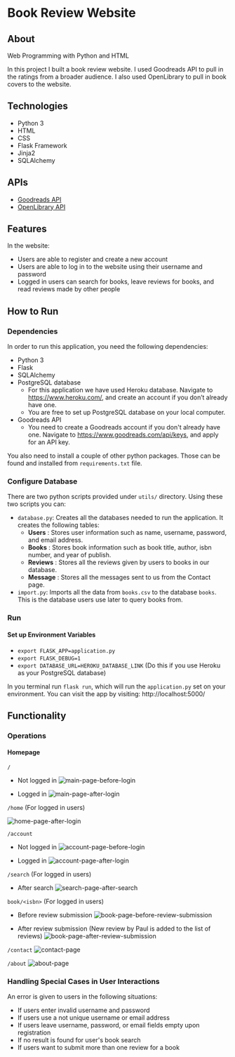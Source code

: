# Book Review Website

## About
Web Programming with Python and HTML

In this project I built a book review website. I used Goodreads API to pull in the ratings from a broader audience. I also used OpenLibrary to pull in book covers to the website.

## Technologies
- Python 3
- HTML
- CSS
- Flask Framework
- Jinja2
- SQLAlchemy

## APIs

- [Goodreads API](https://www.goodreads.com/api)
- [OpenLibrary API](https://openlibrary.org/dev/docs/api/covers)

## Features
In the website:
- Users are able to register and create a new account
- Users are able to log in to the website using their username and password
- Logged in users can search for books, leave reviews for books, and read reviews made by other people

## How to Run
### Dependencies

In order to run this application, you need the following dependencies:

- Python 3
- Flask 
- SQLAlchemy
- PostgreSQL database
    - For this application we have used Heroku database. 
      Navigate to https://www.heroku.com/, and create an account if you don’t already have one.
    - You are free to set up PostgreSQL database on your local computer.
- Goodreads API
    - You need to create a Goodreads account if you don't already have one.
      Navigate to https://www.goodreads.com/api/keys, and apply for an API key.

You also need to install a couple of other python packages. Those can be found and installed from `requirements.txt` file.

### Configure Database

There are two python scripts provided under `utils/` directory. Using these two scripts you can:
- `database.py`: Creates all the databases needed to run the application. It creates the following tables:
    - **Users** : Stores user information such as name, username, password, and email address.
    - **Books** : Stores book information such as book title, author, isbn number, and year of publish.
    - **Reviews** : Stores all the reviews given by users to books in our database.
    - **Message** : Stores all the messages sent to us from the Contact page.
- `import.py`: Imports all the data from `books.csv` to the database `books`. This is the database users use later to query books from.

### Run
#### Set up Environment Variables
- `export FLASK_APP=application.py`
- `export FLASK_DEBUG=1`
- `export DATABASE_URL=HEROKU_DATABASE_LINK` (Do this if you use Heroku as your PostgreSQL database)

In you terminal run `flask run`, which will run the `application.py` set on your environment. You can visit the app by visiting: http://localhost:5000/

## Functionality
### Operations

#### Homepage
`/` 
- Not logged in
![main-page-before-login](https://github.com/Nazaniiin/Book_Review_Website/blob/master/screenshots/main-page-before-login.png)

- Logged in
![main-page-after-login](https://github.com/Nazaniiin/Book_Review_Website/blob/master/screenshots/main-page-after-login.png)

`/home` (For logged in users)

![home-page-after-login](https://github.com/Nazaniiin/Book_Review_Website/blob/master/screenshots/home-page-after-login.png)

`/account`

- Not logged in
![account-page-before-login](https://github.com/Nazaniiin/Book_Review_Website/blob/master/screenshots/account-page-before-login.png)

- Logged in
![account-page-after-login](https://github.com/Nazaniiin/Book_Review_Website/blob/master/screenshots/account-page-after-login.png)

`/search` (For logged in users)

- After search
![search-page-after-search](https://github.com/Nazaniiin/Book_Review_Website/blob/master/screenshots/search-page-after-search.png)

`book/<isbn>` (For logged in users)

- Before review submission
![book-page-before-review-submission](https://github.com/Nazaniiin/Book_Review_Website/blob/master/screenshots/book-page-before-review-submission.png)

- After review submission (New review by Paul is added to the list of reviews)
![book-page-after-review-submission](https://github.com/Nazaniiin/Book_Review_Website/blob/master/screenshots/book-page-after-review-submission.png)

`/contact`
![contact-page](https://github.com/Nazaniiin/Book_Review_Website/blob/master/screenshots/contact-page.png)

`/about`
![about-page](https://github.com/Nazaniiin/Book_Review_Website/blob/master/screenshots/about-page.png)

### Handling Special Cases in User Interactions

An error is given to users in the following situations:

- If users enter invalid username and password
- If users use a not unique username or email address
- If users leave username, password, or email fields empty upon registration
- If no result is found for user's book search
- If users want to submit more than one review for a book
